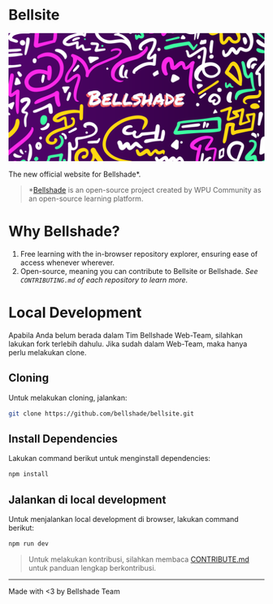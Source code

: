 # Bellsite

![Bellsite Cover](https://raw.githubusercontent.com/bellshade/bellsite/refs/heads/main/static/cover.webp)

The new official website for Bellshade\*.

> \*[Bellshade](https://github.com/bellshade) is an open-source project created by WPU Community as an open-source learning platform.

# Why Bellshade?

1. Free learning with the in-browser repository explorer, ensuring ease of access whenever wherever.
2. Open-source, meaning you can contribute to Bellsite or Bellshade. _See `CONTRIBUTING.md` of each repository to learn more._

# Local Development

Apabila Anda belum berada dalam Tim Bellshade Web-Team, silahkan lakukan fork terlebih dahulu. Jika sudah dalam Web-Team, maka hanya perlu melakukan clone.

## Cloning

Untuk melakukan cloning, jalankan:

```bash
git clone https://github.com/bellshade/bellsite.git
```

## Install Dependencies

Lakukan command berikut untuk menginstall dependencies:

```bash
npm install
```

## Jalankan di local development

Untuk menjalankan local development di browser, lakukan command berikut:

```bash
npm run dev
```

> Untuk melakukan kontribusi, silahkan membaca [CONTRIBUTE.md](https://github.com/bellshade/bellsite/blob/main/CONTRIBUTING.md) untuk panduan lengkap berkontribusi.

---

Made with <3 by Bellshade Team

